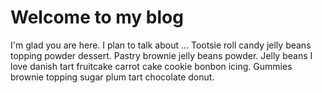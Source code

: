 # Welcome to my blog

I'm glad you are here. I plan to talk about ...
Tootsie roll candy jelly beans topping powder dessert. Pastry brownie jelly beans powder. Jelly beans I love danish tart fruitcake carrot cake cookie bonbon icing. Gummies brownie topping sugar plum tart chocolate donut.
